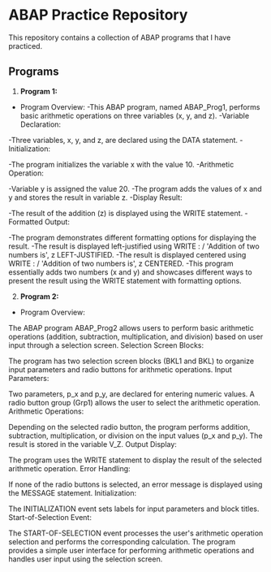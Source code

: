 # ABAP Practice Repository 

This repository contains a collection of ABAP programs that I have practiced.

## Programs

1. **Program 1:**
   
- Program Overview:
-This ABAP program, named ABAP_Prog1, performs basic arithmetic operations on three variables (x, y, and z).
-Variable Declaration:

-Three variables, x, y, and z, are declared using the DATA statement.
-Initialization:

-The program initializes the variable x with the value 10.
-Arithmetic Operation:

-Variable y is assigned the value 20.
-The program adds the values of x and y and stores the result in variable z.
-Display Result:

-The result of the addition (z) is displayed using the WRITE statement.
-Formatted Output:

-The program demonstrates different formatting options for displaying the result.
-The result is displayed left-justified using WRITE : / 'Addition of two numbers is', z LEFT-JUSTIFIED.
-The result is displayed centered using WRITE : / 'Addition of two numbers is', z CENTERED.
-This program essentially adds two numbers (x and y) and showcases different ways to present the result using the WRITE statement with formatting options.

2. **Program 2:**

- Program Overview:

The ABAP program ABAP_Prog2 allows users to perform basic arithmetic operations (addition, subtraction, multiplication, and division) based on user input through a selection screen.
Selection Screen Blocks:

The program has two selection screen blocks (BKL1 and BKL) to organize input parameters and radio buttons for arithmetic operations.
Input Parameters:

Two parameters, p_x and p_y, are declared for entering numeric values.
A radio button group (Grp1) allows the user to select the arithmetic operation.
Arithmetic Operations:

Depending on the selected radio button, the program performs addition, subtraction, multiplication, or division on the input values (p_x and p_y).
The result is stored in the variable V_Z.
Output Display:

The program uses the WRITE statement to display the result of the selected arithmetic operation.
Error Handling:

If none of the radio buttons is selected, an error message is displayed using the MESSAGE statement.
Initialization:

The INITIALIZATION event sets labels for input parameters and block titles.
Start-of-Selection Event:

The START-OF-SELECTION event processes the user's arithmetic operation selection and performs the corresponding calculation.
The program provides a simple user interface for performing arithmetic operations and handles user input using the selection screen.
